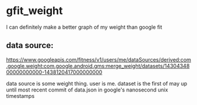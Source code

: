 # gfit_weight
I can definitely make a better graph of my weight than google fit

## data source:
https://www.googleapis.com/fitness/v1/users/me/dataSources/derived:com.google.weight:com.google.android.gms:merge_weight/datasets/1430434800000000000-1438120417000000000

data source is some weight thing. user is me. dataset is the first of may up until most recent commit of data.json in google's nanosecond unix timestamps
